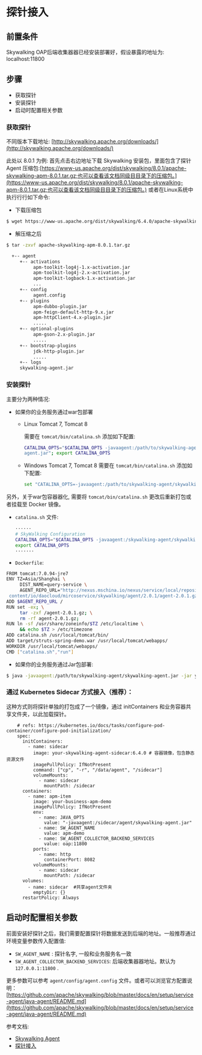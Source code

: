 # 探针接入

## 前置条件

Skywalking OAP后端收集器器已经安装部署好，假设暴露的地址为: localhost:11800

## 步骤

* 获取探针
* 安装探针
* 启动时配置相关参数

### 获取探针

不同版本下载地址: [http://skywalking.apache.org/downloads/](http://skywalking.apache.org/downloads/)

此处以 8.0.1 为例: 首先点击右边地址下载 Skywalking 安装包，⾥面包含了探针 Agent 压缩包:[https://www-us.apache.org/dist/skywalking/8.0.1/apache-skywalking-apm-8.0.1.tar.gz;也可以查看该⽂档同级⽬目录下的压缩包。](https://www-us.apache.org/dist/skywalking/8.0.1/apache-skywalking-apm-8.0.1.tar.gz;也可以查看该⽂档同级⽬目录下的压缩包。) 或者在Linux系统中执⾏行行如下命令:

* 下载压缩包

```bash
$ wget https://www-us.apache.org/dist/skywalking/6.4.0/apache-skywalking-apm-8.0.1.tar.gz
```

* 解压缩之后

```bash
$ tar -zxvf apache-skywalking-apm-8.0.1.tar.gz

  +-- agent
     +-- activations
          apm-toolkit-log4j-1.x-activation.jar
          apm-toolkit-log4j-2.x-activation.jar
          apm-toolkit-logback-1.x-activation.jar
          ...
     +-- config
          agent.config
     +-- plugins
          apm-dubbo-plugin.jar
          apm-feign-default-http-9.x.jar
          apm-httpClient-4.x-plugin.jar
          .....
     +-- optional-plugins
          apm-gson-2.x-plugin.jar
          .....
     +-- bootstrap-plugins
          jdk-http-plugin.jar
          .....
     +-- logs
     skywalking-agent.jar
```

### 安装探针

主要分为两种情况:

* 如果你的业务服务通过war包部署
  * Linux Tomcat 7, Tomcat 8

    需要在 `tomcat/bin/catalina.sh` 添加如下配置:

    ```bash
    CATALINA_OPTS="$CATALINA_OPTS -javaagent:/path/to/skywalking-agent/skywalking-
    agent.jar"; export CATALINA_OPTS
    ```

  * Windows Tomcat 7, Tomcat 8 需要在 `tomcat/bin/catalina.sh` 添加如下配置:

    ```bash
    set "CATALINA_OPTS=-javaagent:/path/to/skywalking-agent/skywalking-agent.jar"
    ```

另外，关于war包容器器化, 需要将 `tomcat/bin/catalina.sh` 更改后重新打包或者挂载至 Docker 镜像。

* `catalina.sh` 文件:

  ```bash
  ······
  # SkyWalking Configuration
  CATALINA_OPTS="$CATALINA_OPTS -javaagent:/skywalking-agent/skywalking-agent.jar";
  export CATALINA_OPTS
  ·······
  ```

* `Dockerfile`:

```bash
FROM tomcat:7.0.94-jre7
ENV TZ=Asia/Shanghai \
     DIST_NAME=query-service \
     AGENT_REPO_URL="http://nexus.mschina.io/nexus/service/local/repositories/labs/
 content/io/daocloud/mircoservice/skywalking/agent/2.0.1/agent-2.0.1.gz"
ADD $AGENT_REPO_URL /
RUN set -ex; \
     tar -zxf /agent-2.0.1.gz; \
     rm -rf agent-2.0.1.gz;
RUN ln -sf /usr/share/zoneinfo/$TZ /etc/localtime \
     && echo $TZ > /etc/timezone
ADD catalina.sh /usr/local/tomcat/bin/
ADD target/struts-spring-demo.war /usr/local/tomcat/webapps/
WORKDIR /usr/local/tomcat/webapps/
CMD ["catalina.sh","run"]
```

* 如果你的业务服务通过Jar包部署:

```bash
$ java -javaagent:/path/to/skywalking-agent/skywalking-agent.jar -jar yourApp.jar
```

### 通过 Kubernetes Sidecar 方式接⼊（推荐）：

这种方式则将探针单独的打包成了一个镜像，通过 initContainers 和业务容器共享⽂件夹，以此加载探针。

```text
    # refs: https://kubernetes.io/docs/tasks/configure-pod-container/configure-pod-initialization/
    spec:
      initContainers:
        - name: sidecar
          image: your-skywalking-agent-sidecar:6.4.0 # 容器镜像，包含静态资源文件
          imagePullPolicy: IfNotPresent
          command: ["cp", "-r", "/data/agent", "/sidecar"]
          volumeMounts:
            - name: sidecar
              mountPath: /sidecar
      containers:
        - name: apm-item
          image: your-business-apm-demo
          imagePullPolicy: IfNotPresent
          env:
            - name: JAVA_OPTS
              value: "-javaagent:/sidecar/agent/skywalking-agent.jar"
            - name: SW_AGENT_NAME
              value: apm-demo
            - name: SW_AGENT_COLLECTOR_BACKEND_SERVICES
              value: oap:11800
          ports:
            - name: http
              containerPort: 8082
          volumeMounts:
            - name: sidecar
              mountPath: /sidecar
      volumes:
        - name: sidecar  #共享agent文件夹
          emptyDir: {}
      restartPolicy: Always
```

## 启动时配置相关参数

前面安装好探针之后，我们需要配置探针将数据发送到后端的地址。⼀般推荐通过环境变量参数传入配置值:

* `SW_AGENT_NAME` : 探针名字, 一般和业务服务名一致
* `SW_AGENT_COLLECTOR_BACKEND_SERVICES`: 后端收集器器地址。默认为 `127.0.0.1:11800` .

更多参数可以参考 `agent/config/agent.config` 文件。或者可以浏览官方配置说明：[https://github.com/apache/skywalking/blob/master/docs/en/setup/service-agent/java-agent/README.md](https://github.com/apache/skywalking/blob/master/docs/en/setup/service-agent/java-agent/README.md)

参考文档:

* [Skywalking Agent](https://github.com/apache/skywalking/blob/master/docs/en/setup/service-agent/java-agent/README.md)
* [探针接入](https://github.com/SkyAPM/document-cn-translation-of-skywalking/blob/master/docs/zh/master/setup/service-agent/java-agent/README.md)

